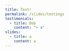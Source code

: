 ```yaml
---
title: Test!
permalink: /slides/testings
testimonials:
  - title: Bob
    content: "> a"
slides:
  - title: a
    content: a
---
```

